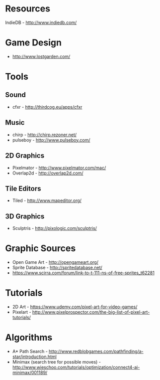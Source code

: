 Resources
=========

IndieDB - http://www.indiedb.com/

Game Design
===========

* http://www.lostgarden.com/

Tools
=====

Sound
-----

* cfxr - http://thirdcog.eu/apps/cfxr

Music
-----

* chirp - http://chirp.rezoner.net/
* pulseboy - http://www.pulseboy.com/

2D Graphics
-----------

* Pixelmator - http://www.pixelmator.com/mac/
* Overlap2d - http://overlap2d.com/

Tile Editors
------------

* Tiled - http://www.mapeditor.org/

3D Graphics
-----------

* Sculptris - http://pixologic.com/sculptris/

Graphic Sources
===============

* Open Game Art - http://opengameart.org/
* Sprite Database - http://spritedatabase.net/
* https://www.scirra.com/forum/link-to-t-111-ns-of-free-sprites_t62281

Tutorials
=========

* 2D Art - https://www.udemy.com/pixel-art-for-video-games/
* Pixelart - http://www.pixelprospector.com/the-big-list-of-pixel-art-tutorials/

Algorithms
==========

* A* Path Search - http://www.redblobgames.com/pathfinding/a-star/introduction.html
* Minimax (search tree for possible moves) - http://www.wieschoo.com/tutorials/optimization/connect4-ai-minimax/001189/
